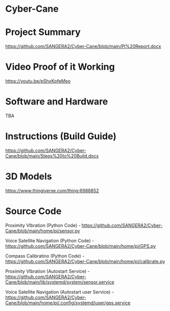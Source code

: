 # Cyber-Cane

Project Summary
===============
https://github.com/SANGERA2/Cyber-Cane/blob/main/PI%20Report.docx


Video Proof of it Working
=========================
https://youtu.be/pShxKpfeMeo


Software and Hardware
=====================
TBA


Instructions (Build Guide)
==========================
https://github.com/SANGERA2/Cyber-Cane/blob/main/Steps%20to%20Build.docx


3D Models
=========
https://www.thingiverse.com/thing:6988852


Source Code
===========
Proximity VIbration (Python Code) - https://github.com/SANGERA2/Cyber-Cane/blob/main/home/pi/sensor.py

Voice Satellite Navigation (Python Code) - https://github.com/SANGERA2/Cyber-Cane/blob/main/home/pi/GPS.py

Compass Calibratino (Python Code) - https://github.com/SANGERA2/Cyber-Cane/blob/main/home/pi/calibrate.py

Proximity VIbration (Autostart Service) - https://github.com/SANGERA2/Cyber-Cane/blob/main/lib/systemd/system/sensor.service

Voice Satellite Navigation (Autostart user Service) - https://github.com/SANGERA2/Cyber-Cane/blob/main/home/pi/.config/systemd/user/gps.service
